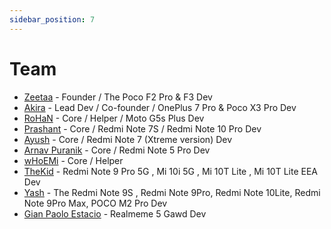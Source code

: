 ```yaml
---
sidebar_position: 7
---
```


# Team # 

- [Zeetaa](https://github.com/NotZeetaa) - Founder / The Poco F2 Pro & F3 Dev
- [Akira](https://github.com/akirasupr) - Lead Dev / Co-founder / OnePlus 7 Pro & Poco X3 Pro Dev
- [RoHaN](https://github.com/reaPeR1010) - Core / Helper / Moto G5s Plus Dev
- [Prashant](https://github.com/ImPrashantt) - Core / Redmi Note 7S / Redmi Note 10 Pro Dev
- [Ayush](https://github.com/ImSpiDy) - Core / Redmi Note 7 (Xtreme version) Dev
- [Arnav Puranik](https://github.com/arnavpuranik) - Core / Redmi Note 5 Pro Dev
- [wHoEMi](https://github.com/wHo-EM-i) - Core / Helper
- [TheKid](https://github.com/itsmethekid) - Redmi Note 9 Pro 5G , Mi 10i 5G , Mi 10T Lite , Mi 10T Lite EEA Dev
- [Yash](https://github.com/ayash92) - The Redmi Note 9S , Redmi Note 9Pro, Redmi Note 10Lite, Redmi Note 9Pro Max, POCO M2 Pro Dev
- [Gian Paolo Estacio](https://github.com/eun0115) - Realmeme 5 Gawd Dev